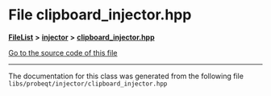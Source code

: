 

# File clipboard\_injector.hpp



[**FileList**](files.md) **>** [**injector**](dir_91fe3d89382dfb9ec1070f72fd853fa0.md) **>** [**clipboard\_injector.hpp**](clipboard__injector_8hpp.md)

[Go to the source code of this file](clipboard__injector_8hpp_source.md)





































































------------------------------
The documentation for this class was generated from the following file `libs/probeqt/injector/clipboard_injector.hpp`

